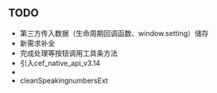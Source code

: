 ## TODO

- 第三方传入数据（生命周期回调函数、window.setting）储存
- 新需求补全
- 完成处理等按钮调用工具条方法
- 引入cef_native_api_v3.14
- 
- cleanSpeakingnumbersExt
